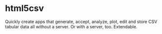 html5csv
========

Quickly create apps that generate, accept, analyze, plot, edit and store CSV tabular data all without a server.  Or with a server, too.  Extendable.
